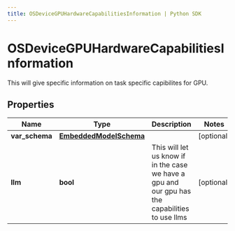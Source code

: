 ```yaml
---
title: OSDeviceGPUHardwareCapabilitiesInformation | Python SDK
---
```


# OSDeviceGPUHardwareCapabilitiesInformation

This will give specific information on task specific capibilites for GPU.

## Properties

Name | Type | Description | Notes
------------ | ------------- | ------------- | -------------
**var_schema** | [**EmbeddedModelSchema**](EmbeddedModelSchema) |  | [optional] 
**llm** | **bool** | This will let us know if in the case we have a gpu and our gpu has the capabilities to use llms | [optional] 


